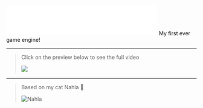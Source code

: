 <img src="./readme-src/logo.png" width="400" title="Nahla" width="30">
 My first ever game engine!

---

> Click on the preview below to see the full video
> 
> <a href="https://github.com/zoeeechu/Nahla-Engine/blob/main/readme-src/demo.mp4">
>    <img src="./readme-src/demo.gif" width="700">
> </a>

---

> Based on my cat Nahla 💖
> 
> <img src="./ComponentFramework/textures/nahla.png" width="400" title="Nahla" width="30">


